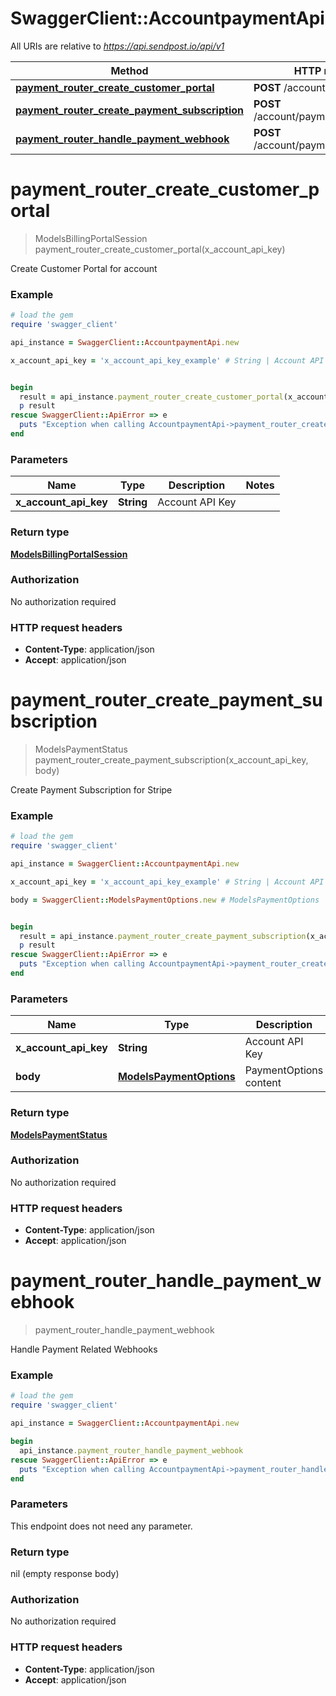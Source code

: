 # SwaggerClient::AccountpaymentApi

All URIs are relative to *https://api.sendpost.io/api/v1*

Method | HTTP request | Description
------------- | ------------- | -------------
[**payment_router_create_customer_portal**](AccountpaymentApi.md#payment_router_create_customer_portal) | **POST** /account/payment/portal | 
[**payment_router_create_payment_subscription**](AccountpaymentApi.md#payment_router_create_payment_subscription) | **POST** /account/payment/subscription | 
[**payment_router_handle_payment_webhook**](AccountpaymentApi.md#payment_router_handle_payment_webhook) | **POST** /account/payment/webhook | 


# **payment_router_create_customer_portal**
> ModelsBillingPortalSession payment_router_create_customer_portal(x_account_api_key)



Create Customer Portal for account

### Example
```ruby
# load the gem
require 'swagger_client'

api_instance = SwaggerClient::AccountpaymentApi.new

x_account_api_key = 'x_account_api_key_example' # String | Account API Key


begin
  result = api_instance.payment_router_create_customer_portal(x_account_api_key)
  p result
rescue SwaggerClient::ApiError => e
  puts "Exception when calling AccountpaymentApi->payment_router_create_customer_portal: #{e}"
end
```

### Parameters

Name | Type | Description  | Notes
------------- | ------------- | ------------- | -------------
 **x_account_api_key** | **String**| Account API Key | 

### Return type

[**ModelsBillingPortalSession**](ModelsBillingPortalSession.md)

### Authorization

No authorization required

### HTTP request headers

 - **Content-Type**: application/json
 - **Accept**: application/json



# **payment_router_create_payment_subscription**
> ModelsPaymentStatus payment_router_create_payment_subscription(x_account_api_key, body)



Create Payment Subscription for Stripe

### Example
```ruby
# load the gem
require 'swagger_client'

api_instance = SwaggerClient::AccountpaymentApi.new

x_account_api_key = 'x_account_api_key_example' # String | Account API Key

body = SwaggerClient::ModelsPaymentOptions.new # ModelsPaymentOptions | PaymentOptions content


begin
  result = api_instance.payment_router_create_payment_subscription(x_account_api_key, body)
  p result
rescue SwaggerClient::ApiError => e
  puts "Exception when calling AccountpaymentApi->payment_router_create_payment_subscription: #{e}"
end
```

### Parameters

Name | Type | Description  | Notes
------------- | ------------- | ------------- | -------------
 **x_account_api_key** | **String**| Account API Key | 
 **body** | [**ModelsPaymentOptions**](ModelsPaymentOptions.md)| PaymentOptions content | 

### Return type

[**ModelsPaymentStatus**](ModelsPaymentStatus.md)

### Authorization

No authorization required

### HTTP request headers

 - **Content-Type**: application/json
 - **Accept**: application/json



# **payment_router_handle_payment_webhook**
> payment_router_handle_payment_webhook



Handle Payment Related Webhooks

### Example
```ruby
# load the gem
require 'swagger_client'

api_instance = SwaggerClient::AccountpaymentApi.new

begin
  api_instance.payment_router_handle_payment_webhook
rescue SwaggerClient::ApiError => e
  puts "Exception when calling AccountpaymentApi->payment_router_handle_payment_webhook: #{e}"
end
```

### Parameters
This endpoint does not need any parameter.

### Return type

nil (empty response body)

### Authorization

No authorization required

### HTTP request headers

 - **Content-Type**: application/json
 - **Accept**: application/json




